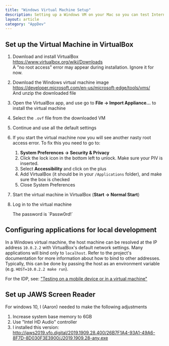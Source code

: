```yaml
---
title: "Windows Virtual Machine Setup"
description: Setting up a Windows VM on your Mac so you can test Internet Explorer
layout: article
category: "AppDev"
---
```


## Set up the Virtual Machine in VirtualBox

1. Download and install VirtualBox <br />
   <https://www.virtualbox.org/wiki/Downloads> <br />
   A "no root access" error may appear during installation. Ignore it for now.

2. Download the Windows virtual machine image <br />
   <https://developer.microsoft.com/en-us/microsoft-edge/tools/vms/> <br />
   And unzip the downloaded file

3. Open the VirtualBox app, and use go to **File → Import Appliance...** to install the virtual machine

4. Select the `.ovf` file from the downloaded VM

5. Continue and use all the default settings

6. If you start the virtual machine now you will see another nasty root access error.
   To fix this you need to go to:

    1. **System Preferences → Security & Privacy**
    2. Click the lock icon in the bottom left to unlock. Make sure your PIV is inserted.
    3. Select **Accessibility** and click on the plus
    4. Add VirtualBox (it should be in your `/Applications` folder), and make sure the box is checked
    5. Close System Preferences

7. Start the virtual machine in VirtualBox (**Start → Normal Start**)

8. Log in to the virtual machine

    <div class="usa-alert usa-alert--info">
      <div class="usa-alert__body">
        <p class="usa-alert__text" markdown="1">
          The password is `Passw0rd!`
        </p>
      </div>
    </div>

## Configuring applications for local development

In a Windows virtual machine, the host machine can be resolved at the IP address `10.0.2.2` with VirtualBox's default network settings. Many applications will bind only to `localhost`. Refer to the project's documentation for more information about how to bind to other addresses. Typically, this can be done by passing the host as an environment variable (e.g. `HOST=10.0.2.2 make run`).

For the IDP, see: ["Testing on a mobile device or in a virtual machine"](https://github.com/18F/identity-idp#testing-on-a-mobile-device-or-in-a-virtual-machine)

## Set up JAWS Screen Reader

For windows 10, I (Aaron) needed to make the following adjustments
1. Increase system base memory to 6GB
2. Use "Intel HD Audio" controller
3. I installed this version: <br />
   <http://jaws2019.vfo.digital/2019.1909.28.400/26B7F1A4-93A1-49A6-8F7D-8D030F3E3900/J2019.1909.28-any.exe>

